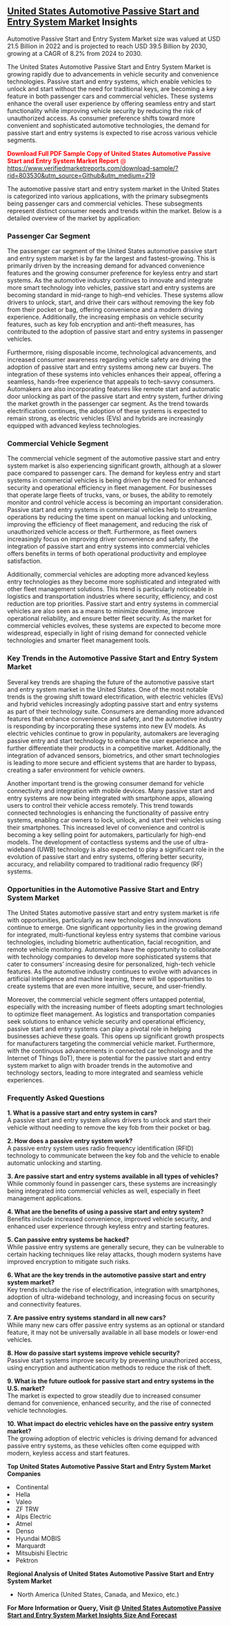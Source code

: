 <h2><a href="https://www.verifiedmarketreports.com/download-sample/?rid=803530&amp;utm_source=Github&amp;utm_medium=219" target="_blank">United States Automotive Passive Start and Entry System Market</a> Insights</h2><p>Automotive Passive Start and Entry System Market size was valued at USD 21.5 Billion in 2022 and is projected to reach USD 39.5 Billion by 2030, growing at a CAGR of 8.2% from 2024 to 2030.</p><p><p>The United States Automotive Passive Start and Entry System Market is growing rapidly due to advancements in vehicle security and convenience technologies. Passive start and entry systems, which enable vehicles to unlock and start without the need for traditional keys, are becoming a key feature in both passenger cars and commercial vehicles. These systems enhance the overall user experience by offering seamless entry and start functionality while improving vehicle security by reducing the risk of unauthorized access. As consumer preference shifts toward more convenient and sophisticated automotive technologies, the demand for passive start and entry systems is expected to rise across various vehicle segments.</p> <p><p><span class=""><span style="color: #ff0000;"><strong>Download Full PDF Sample Copy of United States Automotive Passive Start and Entry System Market Report</strong> @ </span><a href="https://www.verifiedmarketreports.com/download-sample/?rid=803530&amp;utm_source=Github&amp;utm_medium=219" target="_blank">https://www.verifiedmarketreports.com/download-sample/?rid=803530&amp;utm_source=Github&amp;utm_medium=219</a></span></p></p> <p>The automotive passive start and entry system market in the United States is categorized into various applications, with the primary subsegments being passenger cars and commercial vehicles. These subsegments represent distinct consumer needs and trends within the market. Below is a detailed overview of the market by application:</p> <h3>Passenger Car Segment</h3> <p>The passenger car segment of the United States automotive passive start and entry system market is by far the largest and fastest-growing. This is primarily driven by the increasing demand for advanced convenience features and the growing consumer preference for keyless entry and start systems. As the automotive industry continues to innovate and integrate more smart technology into vehicles, passive start and entry systems are becoming standard in mid-range to high-end vehicles. These systems allow drivers to unlock, start, and drive their cars without removing the key fob from their pocket or bag, offering convenience and a modern driving experience. Additionally, the increasing emphasis on vehicle security features, such as key fob encryption and anti-theft measures, has contributed to the adoption of passive start and entry systems in passenger vehicles. <p>Furthermore, rising disposable income, technological advancements, and increased consumer awareness regarding vehicle safety are driving the adoption of passive start and entry systems among new car buyers. The integration of these systems into vehicles enhances their appeal, offering a seamless, hands-free experience that appeals to tech-savvy consumers. Automakers are also incorporating features like remote start and automatic door unlocking as part of the passive start and entry system, further driving the market growth in the passenger car segment. As the trend towards electrification continues, the adoption of these systems is expected to remain strong, as electric vehicles (EVs) and hybrids are increasingly equipped with advanced keyless technologies.</p> <h3>Commercial Vehicle Segment</h3> <p>The commercial vehicle segment of the automotive passive start and entry system market is also experiencing significant growth, although at a slower pace compared to passenger cars. The demand for keyless entry and start systems in commercial vehicles is being driven by the need for enhanced security and operational efficiency in fleet management. For businesses that operate large fleets of trucks, vans, or buses, the ability to remotely monitor and control vehicle access is becoming an important consideration. Passive start and entry systems in commercial vehicles help to streamline operations by reducing the time spent on manual locking and unlocking, improving the efficiency of fleet management, and reducing the risk of unauthorized vehicle access or theft. Furthermore, as fleet owners increasingly focus on improving driver convenience and safety, the integration of passive start and entry systems into commercial vehicles offers benefits in terms of both operational productivity and employee satisfaction. <p>Additionally, commercial vehicles are adopting more advanced keyless entry technologies as they become more sophisticated and integrated with other fleet management solutions. This trend is particularly noticeable in logistics and transportation industries where security, efficiency, and cost reduction are top priorities. Passive start and entry systems in commercial vehicles are also seen as a means to minimize downtime, improve operational reliability, and ensure better fleet security. As the market for commercial vehicles evolves, these systems are expected to become more widespread, especially in light of rising demand for connected vehicle technologies and smarter fleet management tools.</p> <h3>Key Trends in the Automotive Passive Start and Entry System Market</h3> <p>Several key trends are shaping the future of the automotive passive start and entry system market in the United States. One of the most notable trends is the growing shift toward electrification, with electric vehicles (EVs) and hybrid vehicles increasingly adopting passive start and entry systems as part of their technology suite. Consumers are demanding more advanced features that enhance convenience and safety, and the automotive industry is responding by incorporating these systems into new EV models. As electric vehicles continue to grow in popularity, automakers are leveraging passive entry and start technology to enhance the user experience and further differentiate their products in a competitive market. Additionally, the integration of advanced sensors, biometrics, and other smart technologies is leading to more secure and efficient systems that are harder to bypass, creating a safer environment for vehicle owners.</p> <p>Another important trend is the growing consumer demand for vehicle connectivity and integration with mobile devices. Many passive start and entry systems are now being integrated with smartphone apps, allowing users to control their vehicle access remotely. This trend towards connected technologies is enhancing the functionality of passive entry systems, enabling car owners to lock, unlock, and start their vehicles using their smartphones. This increased level of convenience and control is becoming a key selling point for automakers, particularly for high-end models. The development of contactless systems and the use of ultra-wideband (UWB) technology is also expected to play a significant role in the evolution of passive start and entry systems, offering better security, accuracy, and reliability compared to traditional radio frequency (RF) systems.</p> <h3>Opportunities in the Automotive Passive Start and Entry System Market</h3> <p>The United States automotive passive start and entry system market is rife with opportunities, particularly as new technologies and innovations continue to emerge. One significant opportunity lies in the growing demand for integrated, multi-functional keyless entry systems that combine various technologies, including biometric authentication, facial recognition, and remote vehicle monitoring. Automakers have the opportunity to collaborate with technology companies to develop more sophisticated systems that cater to consumers’ increasing desire for personalized, high-tech vehicle features. As the automotive industry continues to evolve with advances in artificial intelligence and machine learning, there will be opportunities to create systems that are even more intuitive, secure, and user-friendly.</p> <p>Moreover, the commercial vehicle segment offers untapped potential, especially with the increasing number of fleets adopting smart technologies to optimize fleet management. As logistics and transportation companies seek solutions to enhance vehicle security and operational efficiency, passive start and entry systems can play a pivotal role in helping businesses achieve these goals. This opens up significant growth prospects for manufacturers targeting the commercial vehicle market. Furthermore, with the continuous advancements in connected car technology and the Internet of Things (IoT), there is potential for the passive start and entry system market to align with broader trends in the automotive and technology sectors, leading to more integrated and seamless vehicle experiences.</p> <h3>Frequently Asked Questions</h3> <p><strong>1. What is a passive start and entry system in cars?</strong><br> A passive start and entry system allows drivers to unlock and start their vehicle without needing to remove the key fob from their pocket or bag.</p> <p><strong>2. How does a passive entry system work?</strong><br> A passive entry system uses radio frequency identification (RFID) technology to communicate between the key fob and the vehicle to enable automatic unlocking and starting.</p> <p><strong>3. Are passive start and entry systems available in all types of vehicles?</strong><br> While commonly found in passenger cars, these systems are increasingly being integrated into commercial vehicles as well, especially in fleet management applications.</p> <p><strong>4. What are the benefits of using a passive start and entry system?</strong><br> Benefits include increased convenience, improved vehicle security, and enhanced user experience through keyless entry and starting features.</p> <p><strong>5. Can passive entry systems be hacked?</strong><br> While passive entry systems are generally secure, they can be vulnerable to certain hacking techniques like relay attacks, though modern systems have improved encryption to mitigate such risks.</p> <p><strong>6. What are the key trends in the automotive passive start and entry system market?</strong><br> Key trends include the rise of electrification, integration with smartphones, adoption of ultra-wideband technology, and increasing focus on security and connectivity features.</p> <p><strong>7. Are passive entry systems standard in all new cars?</strong><br> While many new cars offer passive entry systems as an optional or standard feature, it may not be universally available in all base models or lower-end vehicles.</p> <p><strong>8. How do passive start systems improve vehicle security?</strong><br> Passive start systems improve security by preventing unauthorized access, using encryption and authentication methods to reduce the risk of theft.</p> <p><strong>9. What is the future outlook for passive start and entry systems in the U.S. market?</strong><br> The market is expected to grow steadily due to increased consumer demand for convenience, enhanced security, and the rise of connected vehicle technologies.</p> <p><strong>10. What impact do electric vehicles have on the passive entry system market?</strong><br> The growing adoption of electric vehicles is driving demand for advanced passive entry systems, as these vehicles often come equipped with modern, keyless access and start features.</p> </p><p><strong>Top United States Automotive Passive Start and Entry System Market Companies</strong></p><div data-test-id=""><p><li>Continental</li><li> Hella</li><li> Valeo</li><li> ZF TRW</li><li> Alps Electric</li><li> Atmel</li><li> Denso</li><li> Hyundai MOBIS</li><li> Marquardt</li><li> Mitsubishi Electric</li><li> Pektron</li></p><div><strong>Regional Analysis of&nbsp;United States Automotive Passive Start and Entry System Market</strong></div><ul><li dir="ltr"><p dir="ltr">North America&nbsp;(United States, Canada, and Mexico, etc.)</p></li></ul><p><strong>For More Information or Query, Visit @&nbsp;</strong><strong><a href="https://www.verifiedmarketreports.com/product/automotive-passive-start-and-entry-system-market/?utm_source=Github&amp;utm_medium=219" target="_blank">United States Automotive Passive Start and Entry System Market Insights Size And Forecast</a></strong></p></div>
